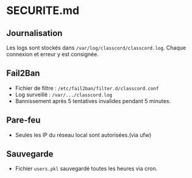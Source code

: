 # SECURITE.md

## Journalisation
Les logs sont stockés dans `/var/log/classcord/classcord.log`. Chaque connexion et erreur y est consignée.

## Fail2Ban
- Fichier de filtre : `/etc/fail2ban/filter.d/classcord.conf`
- Log surveillé : `/var/.../classcord.log`
- Bannissement après 5 tentatives invalides pendant 5 minutes.

## Pare-feu
- Seules les IP du réseau local sont autorisées.(via ufw)

## Sauvegarde
- Fichier `users.pkl` sauvegardé toutes les heures via cron.

